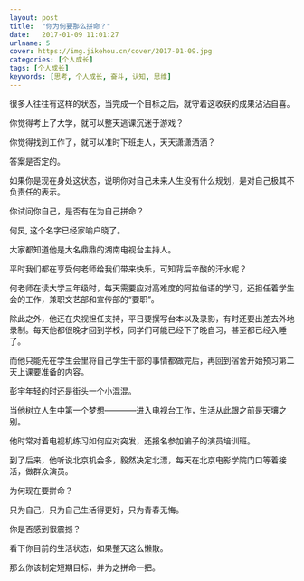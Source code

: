 ```yaml
---
layout: post
title:  "你为何要那么拼命？"
date:   2017-01-09 11:01:27
urlname: 5
cover: https://img.jikehou.cn/cover/2017-01-09.jpg
categories: [个人成长]
tags: [个人成长]
keywords: [思考, 个人成长, 奋斗, 认知, 思维]
---
```


很多人往往有这样的状态，当完成一个目标之后，就守着这收获的成果沾沾自喜。

你觉得考上了大学，就可以整天逃课沉迷于游戏？

你觉得找到工作了，就可以准时下班走人，天天潇潇洒洒？

答案是否定的。
<!-- more -->

如果你是现在身处这状态，说明你对自己未来人生没有什么规划，是对自己极其不负责任的表示。

你试问你自己，是否有在为自己拼命？


何炅, 这个名字已经家喻户晓了。

大家都知道他是大名鼎鼎的湖南电视台主持人。

平时我们都在享受何老师给我们带来快乐，可知背后辛酸的汗水呢？

何老师在读大学三年级时，每天需要应对高难度的阿拉伯语的学习，还担任着学生会的工作，兼职文艺部和宣传部的“要职”。

除此之外，他还在央视担任支持，平日要撰写台本以及录影，有时还要出差去外地录制。每天他都很晚才回到学校，同学们可能已经下了晚自习，甚至都已经入睡了。

而他只能先在学生会里将自己学生干部的事情都做完后，再回到宿舍开始预习第二天上课要准备的内容。


彭宇年轻的时还是街头一个小混混。

当他树立人生中第一个梦想————进入电视台工作，生活从此跟之前是天壤之别。

他时常对着电视机练习如何应对突发，还报名参加骗子的演员培训班。

到了后来，他听说北京机会多，毅然决定北漂，每天在北京电影学院门口等着接活，做群众演员。

为何现在要拼命？

只为自己，只为自己生活得更好，只为青春无悔。

你是否感到很震撼？

看下你目前的生活状态，如果整天这么懒散。

那么你该制定短期目标，并为之拼命一把。